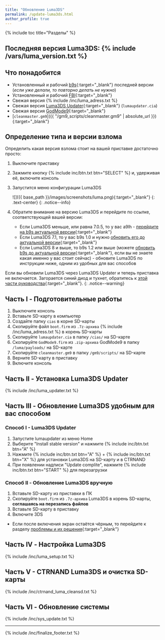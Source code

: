 ```yaml
---
title: "Обновление Luma3DS"
permalink: /update-luma3ds.html
author_profile: true
---
```

{% include toc title="Разделы" %}

## Последняя версия Luma3DS: {% include /vars/luma_version.txt %}

## Что понадобится

* Установленный и рабочий [b9s](updating-b9s){:target="_blank"} последней версии (*если уже делали, то повторно делать не нужно*)
* Установленный и рабочий [FBI](fbi){:target="_blank"}
* Свежая версия {% include /inc/luma_adress.txt %}
* Свежая версия [Luma3DS Updater](https://github.com/KunoichiZ/lumaupdate/releases/latest){:target="_blank"} (`lumaupdater.cia`)
* Свежая версия [GodMode9](https://github.com/d0k3/GodMode9/releases/latest){:target="_blank"}
* [`cleanmaster.gm9`]({{ "/gm9_scripts/cleanmaster.gm9" | absolute_url }}){:target="_blank"}

## Определение типа и версии взлома 

Определить какая версия взлома стоит на вашей приставке достаточно просто: 

1. Выключите приставку
1. Зажмите кнопку {% include inc/btn.txt btn="SELECT" %} и, удерживая её, включите консоль
1. Запустится меню конфигурации Luma3DS

    ![]({{ base_path }}/images/screenshots/luma.png){:target="_blank"}
	{: .text-center}
    {: .notice--info}

1. Обратите внимание на версию Luma3DS и перейдите по ссылке, соответствующей вашей версии:
	+ Если Luma3DS меньше, или равна 7.0.5, то у вас a9lh - [перейдите на b9s актуальной версии](a9lh-to-b9s){:target="_blank"}
	+ Если Luma3DS 7.1, то у вас b9s 1.0 и нужно [обновить его до актуальной версии](updating-b9s){:target="_blank"}
	+ Если Luma3DS 8 и выше, то b9s 1.2 или выше (можете [обновить b9s до актуальной версии](updating-b9s){:target="_blank"}, если вы не знаете какая именно у вас стоит сейчас) - обновите Luma3DS по инструкции ниже, одним из удобных для вас способов
	
Если вы обновили Luma3DS через Luma3DS Updater и теперь приставка не включается. Загорается синий диод и тухнет, обратитесь к [этой части руководства](troubleshooting#3ds-не-включается-после-обновления-через-luma3ds-updater---загорается-синий-диод-и-тухнет){:target="_blank"}.
{: .notice--warning}
	
## Часть I - Подготовительные работы

1. Выключите консоль
1. Вставьте SD-карту в компьютер
1. Создайте папку `cias` в корне SD-карты
1. Скопируйте файл `boot.firm` из `.7z-архива` {% include /inc/luma_adress.txt %} в корень SD-карты
1. Скопируйте `lumaupdater.cia` в папку `/cias/` на SD-карте
1. Скопируйте `GodMode9.firm` из `.zip-архива` GodMode9 в папку `/luma/payloads/` на SD-карте
1. Скопируйте `cleanmaster.gm9` в папку `/gm9/scripts/` на SD-карте
1. Верните SD-карту в приставку 
1. Включите консоль

## Часть II - Установка Luma3DS Updater

{% include /inc/luma_updater.txt %}

## Часть III - Обновление Luma3DS удобным для вас способом

### Способ I - Luma3DS Updater

1. Запустите lumaupdater из меню Home
1. Выберите "Install stable version" и нажмите {% include inc/btn.txt btn="A" %}
1. Нажмите {% include inc/btn.txt btn="A" %} + {% include inc/btn.txt btn="X" %} для установки Luma3DS на SD-карту и в CTRNAND
1. При появлении надписи "Update complite", нажмите {% include inc/btn.txt btn="START" %} для перезагрузки

### Способ II - Обновление Luma3DS вручную
  
1. Вставьте SD-карту из приставки в ПК
1. Скопируйте `boot.firm` из `.7z-архива` Luma3DS в корень SD-карты, **соглашаясь на перезапись файлов**
1. Вставьте SD-карту в приставку
1. Включите 3DS
  + Если после включения экран остаётся чёрным, то перейдите к разделу [проблемы и их решения](troubleshooting#черный-экран-при-загрузке-sysnand-после-установки-b9s){:target="_blank"}   

## Часть IV - Настройка Luma3DS

{% include /inc/luma_setup.txt %}

## Часть V - CTRNAND Luma3DS и очистка SD-карты 

{% include /inc/ctrnand_luma_cleansd.txt %}

## Часть VI - Обновление системы

{% include /inc/sys_update.txt %}

___

{% include /inc/finalize_footer.txt %}